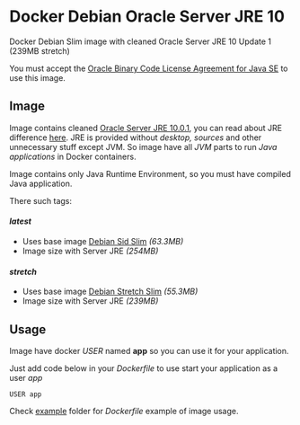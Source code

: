 # Docker Debian Oracle Server JRE 10
Docker Debian Slim image with cleaned Oracle Server JRE 10 Update 1 (239MB stretch)

You must accept the [Oracle Binary Code License Agreement for Java SE](http://www.oracle.com/technetwork/java/javase/terms/license/index.html) to use this image.

## Image
Image contains cleaned [Oracle Server JRE 10.0.1](http://www.oracle.com/technetwork/java/javase/downloads/sjre10-downloads-4417025.html), you can read about JRE difference [here](https://stackoverflow.com/questions/33407297/difference-between-server-jre-and-client-jre). 
JRE is provided without *desktop, sources* and other unnecessary stuff except JVM. 
So image have all *JVM* parts to run *Java applications* in Docker containers.

Image contains only Java Runtime Environment, so you must have compiled Java application.

There such tags:

#### *latest*
* Uses base image [Debian Sid Slim](https://hub.docker.com/_/debian/) *(63.3MB)*
* Image size with Server JRE *(254MB)*

#### *stretch*
* Uses base image [Debian Stretch Slim](https://hub.docker.com/_/debian/) *(55.3MB)*
* Image size with Server JRE *(239MB)*

## Usage
Image have docker *USER* named **app** so you can use it for your application.

Just add code below in your *Dockerfile* to use start your application as a user *app*
```
USER app
```

Check [example](https://github.com/GoodforGod/https://github.com/GoodforGod/docker-debian-jre10server-oracle/tree/master/example) folder for *Dockerfile* example of image usage.
